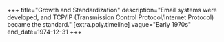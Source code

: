 +++
title="Growth and Standardization"
description="Email systems were developed, and TCP/IP (Transmission Control Protocol/Internet Protocol) became the standard."
[extra.poly.timeline]
vague="Early 1970s"
end_date=1974-12-31
+++